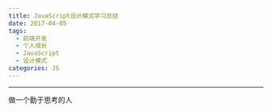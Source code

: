 ```yaml
---
title: JavaScript设计模式学习总结
date: 2017-04-05
tags:
  - 前端开发
  - 个人成长
  - JavaScript
  - 设计模式
categories: JS
---
```


---
做一个勤于思考的人
